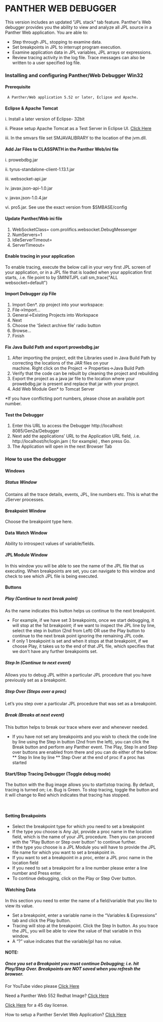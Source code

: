 # PANTHER WEB DEBUGGER
  This version includes an  updated "JPL stack" tab feature. Panther's Web debugger provides you the ability to view and analyze all JPL source in a Panther Web application. You are able to:
  *	Step through JPL, stopping to examine data.
  *	Set breakpoints in JPL to interrupt program execution.
  *	Examine application data in JPL variables, JPL arrays or expressions.
  *	Review tracing activity in the log file. Trace messages can also be written to a user specified log file.

### Installing and configuring Panther/Web Debugger Win32

#### Prerequisite
     A Panther/Web application 5.52 or later, Eclipse and Apache.

#### Eclipse & Apache Tomcat

   i.	Install a later version of Eclipse- 32bit
   
  ii. Please setup Apache Tomcat as a Test Server in Eclipse UI. [Click Here](https://github.com/ProlificsPanther/PantherWebDebugger/releases/tag/v1.0)
  
  iii. In the smvars file set SMJAVALIBRARY to the location of the jvm.dll.
#### Add Jar Files to CLASSPATH in the Panther Web/ini file
   i.	prowebdbg.jar
   
  ii. tyrus-standalone-client-1.13.1.jar
  
 iii. websocket-api.jar
 
  iv.	javax.json-api-1.0.jar
  
   v.	javax.json-1.0.4.jar
   
  vi.	pro5.jar. See use the exact version from $SMBASE/config

####  Update Panther/Web ini file
   1.	WebSocketClass= com.prolifics.websocket.DebugMessenger
   2.	NumServers=1
   3.	IdleServerTimeout= <set to blank>
   4.	ServerTimeout= <set to blank>

####  Enable tracing in your application
   To enable tracing, execute the below call in your very first JPL screen of your application, or in a JPL file that is     loaded when    your application first starts, .i.e. file point to by SMINITJPL call sm_trace("ALL websocket=default")
 
####  Import Debugger zip File
   1.	Import Gen*. zip project into your workspace:
   2. File->Import...
   3.	General->Existing Projects into Workspace
   4.	Next
   5.	Choose the 'Select archive file' radio button
   6.	Browse...
   7.	Finish

####  Fix Java Build Path and export prowebdbg.jar
   1.	After importing the project, edit the Libraries used in Java Build Path by correcting the locations of the JAR files on your     
      machine. Right click on the Project -> Properties->Java Build Path
   2.	Verify that the code can be rebuilt by cleaning the project and rebuilding
   3.	Export the project as a java jar file to the location where your prowebdbg.jar is present and replace that jar with your project.
   4.	Add Web Module Gen* to Tomcat Server

*If you have conflicting port numbers, please chose an available port number.

####  Test the Debugger
   1.	Enter this URL to access the Debugger http://localhost: 8085/Gen2a/Debugger
   2.	Next add the applications’ URL to the Application URL field, .i.e. http://localhost/hr/login.jam  ( for example) , then press Go.
   3.	The Application will open in the next Browser Tab

###   How to use the debugger

####  Windows

##### Status Window
   Contains all the trace details, events, JPL, line numbers etc. This is what the JServer processes.

####  Breakpoint Window
   Choose the breakpoint type here.

####  Data Watch Window
   Ability to introspect values of variable/fields.

####  JPL Module Window
   In this window you will be able to see the name of the JPL file that us executing. When breakpoints are set, you can navigate to this window and check to see which JPL file is being executed.

####  Buttons

##### Play (Continue to next break point)
   As the name indicates this button helps us continue to the next breakpoint.

   *   For example, if we have set 3 breakpoints, once we start debugging, it will stop at the 1st breakpoint; if we want to inspect the JPL line by line, select the step in button (2nd from Left) OR use the Play button to continue to the next break  point ignoring the remaining JPL code.
   *   If only 1 breakpoint is set and when it stops at that breakpoint, if we choose Play, it takes us to the end of that JPL file, which specifies that we don’t have any further breakpoints set.

##### Step In (Continue to next event)
   Allows you to debug JPL within a particular JPL procedure that you have previously set as a breakpoint.

##### Step Over (Steps over a proc)
   Let’s you step over a particular JPL procedure that was set as a breakpoint.

##### Break (Breaks at next event)
   This button helps to break our trace where ever and whenever needed.

   * If you have not set any breakpoints and you wish to check the code line by line using the Step in button (2nd from the left), you can click the Break button and perform any Panther event. The Play, Step In and Step over buttons are enabled from there and you can do either of the below:
  ** Step In line by line
  ** Step Over at the end of proc if a proc has started


####  Start/Stop Tracing Debugger (Toggle debug mode)

   The button with the Bug image allows you to start\stop tracing. By default, tracing is turned on; i.e. Bug is Green. To stop tracing, toggle the button and it will change to Red which indicates that tracing has stopped.

 
####  Setting Breakpoints

   * Select the breakpoint type for which you need to set a breakpoint
   * If the type you choose is Any Jpl, provide a proc name in the location field, which is the name of your JPL procedure. Then you can proceed with the "Play Button or Step over button" to continue further.
   * If the type you choose is a JPL Module you will have to provide the JPL file name for which you want to set a breakpoint in.
   * If you want to set a breakpoint in a proc, enter a JPL proc name in the location field
   * If you need to set a breakpoint for a line number please enter a line number and Press enter.
   * To continue debugging, click on the Play or Step Over button.

####  Watching Data

 In this section you need to enter the name of a field/variable that you like to view its value.
   * Set a breakpoint, enter a variable name in the “Variables & Expressions” tab and click the Play button.
   * Tracing will stop at the breakpoint. Click the Step In button. As you trace the JPL, you will be able to view the value of that variable in this window.
   * A “?” value indicates that the variable/jpl has no value.

####  NOTE:

#####  Once you set a Breakpoint you must continue Debugging; i.e. hit Play/Step Over. Breakpoints are NOT saved when you refresh the browser.



For YouTube video please [Click Here](https://www.youtube.com/watch?v=AAfHsUU5v-Y)

Need a Panther Web 552 Redhat Image? [Click Here](https://hub.docker.com/r/prolificspanther/pantherweb)

[Click Here](https://www.prolifics.com/panther-trial-license-request) for a 45 day license.

How to setup a Panther Servlet Web Application? [Click Here](https://github.com/ProlificsPanther/PantherWeb/releases)
